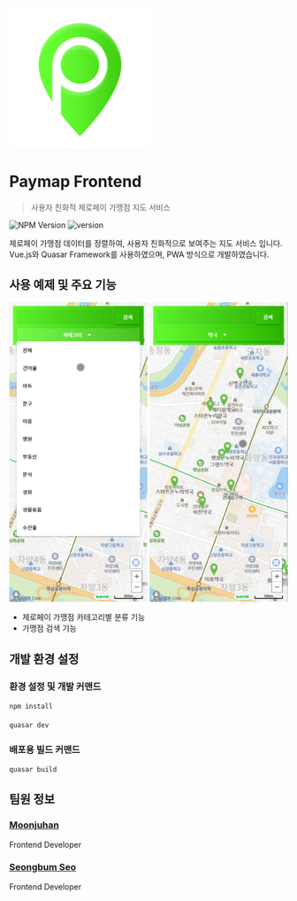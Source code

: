 ![](./src/statics/icons/icon-256x256.png)
# Paymap Frontend
> 사용자 친화적 제로페이 가맹점 지도 서비스

![NPM Version][npm-image]
![version]

제로페이 가맹점 데이터를 정렬하여, 사용자 친화적으로 보여주는 지도 서비스 입니다.
Vue.js와 Quasar Framework를 사용하였으며, PWA 방식으로 개발하였습니다.



## 사용 예제 및 주요 기능

![](./src/assets/shot_01.png)

- 제로페이 가맹점 카테고리별 분류 기능
- 가맹점 검색 기능


## 개발 환경 설정

### 환경 설정 및 개발 커맨드
```bash
npm install

quasar dev
```

### 배포용 빌드 커맨드
```bash
quasar build
```



## 팀원 정보

### [Moonjuhan](https://github.com/MoonJuhan)
Frontend Developer

### [Seongbum Seo](https://github.com/seongbuming)
Frontend Developer

[npm-image]: https://img.shields.io/npm/v/datadog-metrics.svg?style=flat-square
[npm-url]: https://npmjs.org/package/datadog-metrics
[version]: https://img.shields.io/badge/version-v1.0.12-blue

